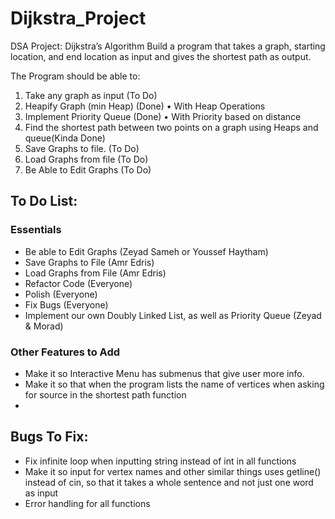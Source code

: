 # Dijkstra_Project
DSA Project: Dijkstra’s Algorithm
	Build a program that takes a graph, starting location, and end location as input and gives the shortest path as output.

The Program should be able to:
1)	Take any graph as input (To Do)
2)	Heapify Graph (min Heap) (Done)
•	With Heap Operations
3)	Implement Priority Queue (Done)
•	With Priority based on distance
4)	Find the shortest path between two points on a graph using Heaps and queue(Kinda Done)
5)	Save Graphs to file. (To Do)
6)	Load Graphs from file (To Do)
7)	Be Able to Edit Graphs (To Do)


## To Do List:
### Essentials
- Be able to Edit Graphs (Zeyad Sameh or Youssef Haytham)
- Save Graphs to File (Amr Edris)
- Load Graphs from File (Amr Edris)
- Refactor Code (Everyone)
- Polish (Everyone)
- Fix Bugs (Everyone)
- Implement our own Doubly Linked List, as well as Priority Queue (Zeyad & Morad)

### Other Features to Add
- Make it so Interactive Menu has submenus that give user more info. 
- Make it so that when the program lists the name of vertices when asking for source
  in the shortest path function
- 


## Bugs To Fix:
- Fix infinite loop when inputting string instead of int in all functions 
- Make it so input for vertex names and other similar things uses getline()
  instead of cin, so that it takes a whole sentence and not just one word as input 
- Error handling for all functions